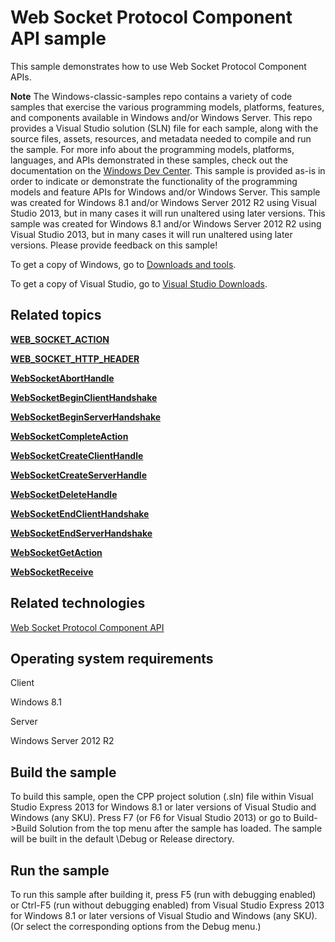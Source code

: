 Web Socket Protocol Component API sample
========================================

This sample demonstrates how to use Web Socket Protocol Component APIs.

**Note**  The Windows-classic-samples repo contains a variety of code samples that exercise the various programming models, platforms, features, and components available in Windows and/or Windows Server. This repo provides a Visual Studio solution (SLN) file for each sample, along with the source files, assets, resources, and metadata needed to compile and run the sample. For more info about the programming models, platforms, languages, and APIs demonstrated in these samples, check out the documentation on the [Windows Dev Center](https://dev.windows.com). This sample is provided as-is in order to indicate or demonstrate the functionality of the programming models and feature APIs for Windows and/or Windows Server. This sample was created for Windows 8.1 and/or Windows Server 2012 R2 using Visual Studio 2013, but in many cases it will run unaltered using later versions. This sample was created for Windows 8.1 and/or Windows Server 2012 R2 using Visual Studio 2013, but in many cases it will run unaltered using later versions. Please provide feedback on this sample!

To get a copy of Windows, go to [Downloads and tools](http://go.microsoft.com/fwlink/p/?linkid=301696).

To get a copy of Visual Studio, go to [Visual Studio Downloads](http://go.microsoft.com/fwlink/p/?linkid=301697).

Related topics
--------------

[**WEB\_SOCKET\_ACTION**](http://msdn.microsoft.com/en-us/library/windows/desktop/hh449343)

[**WEB\_SOCKET\_HTTP\_HEADER**](http://msdn.microsoft.com/en-us/library/windows/desktop/hh449353)

[**WebSocketAbortHandle**](http://msdn.microsoft.com/en-us/library/windows/desktop/hh449315)

[**WebSocketBeginClientHandshake**](http://msdn.microsoft.com/en-us/library/windows/desktop/hh449318)

[**WebSocketBeginServerHandshake**](http://msdn.microsoft.com/en-us/library/windows/desktop/hh449321)

[**WebSocketCompleteAction**](http://msdn.microsoft.com/en-us/library/windows/desktop/hh449323)

[**WebSocketCreateClientHandle**](http://msdn.microsoft.com/en-us/library/windows/desktop/hh449325)

[**WebSocketCreateServerHandle**](http://msdn.microsoft.com/en-us/library/windows/desktop/hh449327)

[**WebSocketDeleteHandle**](http://msdn.microsoft.com/en-us/library/windows/desktop/hh449329)

[**WebSocketEndClientHandshake**](http://msdn.microsoft.com/en-us/library/windows/desktop/hh449331)

[**WebSocketEndServerHandshake**](http://msdn.microsoft.com/en-us/library/windows/desktop/hh449334)

[**WebSocketGetAction**](http://msdn.microsoft.com/en-us/library/windows/desktop/hh449336)

[**WebSocketReceive**](http://msdn.microsoft.com/en-us/library/windows/desktop/hh449338)

Related technologies
--------------------

[Web Socket Protocol Component API](http://msdn.microsoft.com/en-us/library/windows/desktop/hh437448)

Operating system requirements
-----------------------------

Client

Windows 8.1

Server

Windows Server 2012 R2

Build the sample
----------------

To build this sample, open the CPP project solution (.sln) file within Visual Studio Express 2013 for Windows 8.1 or later versions of Visual Studio and Windows (any SKU). Press F7 (or F6 for Visual Studio 2013) or go to Build-\>Build Solution from the top menu after the sample has loaded. The sample will be built in the default \\Debug or Release directory.

Run the sample
--------------

To run this sample after building it, press F5 (run with debugging enabled) or Ctrl-F5 (run without debugging enabled) from Visual Studio Express 2013 for Windows 8.1 or later versions of Visual Studio and Windows (any SKU). (Or select the corresponding options from the Debug menu.)

